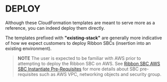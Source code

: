# DEPLOY

Although these CloudFormation templates are meant to serve more as a reference, you can indeed deploy them directly.  

The templates prefixed with **"existing-stack"** are generally more indicative of how we expect customers to deploy Ribbon SBCs (insertion into an existing environment).

>  **NOTE** 
>  The user is expected to be familiar with AWS prior to attempting to deploy the Ribbon SBC on AWS.
>  See [Ribbon SBC AWS SBC Instantiate Pre-Requisites](https://github.com/RibbonCommunications/sbc_aws_cloudformation/blob/master/supported/pre_requisites/README.md#ribbon-sbc-aws-sbc-instantiate-pre-requisites) for more details about SBC pre-requisites such as AWS VPC, networking objects and security group.
